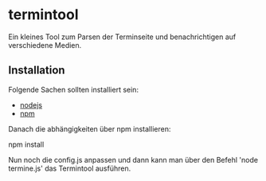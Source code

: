 termintool
==========

Ein kleines Tool zum Parsen der Terminseite und benachrichtigen auf
verschiedene Medien.

Installation
------------

Folgende Sachen sollten installiert sein:

* [nodejs](http://nodejs.org/)
* [npm](https://github.com/isaacs/npm)

Danach die abhängigkeiten über npm installieren:

npm install

Nun noch die config.js anpassen und dann kann man über den Befehl
'node termine.js' das Termintool ausführen.
